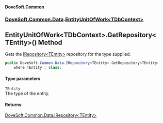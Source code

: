 #### [DoveSoft.Common](./index.md 'index')
### [DoveSoft.Common.Data](./DoveSoft-Common-Data.md 'DoveSoft.Common.Data').[EntityUnitOfWork&lt;TDbContext&gt;](./DoveSoft-Common-Data-EntityUnitOfWork-TDbContext-.md 'DoveSoft.Common.Data.EntityUnitOfWork&lt;TDbContext&gt;')
## EntityUnitOfWork&lt;TDbContext&gt;.GetRepository&lt;TEntity&gt;() Method
Gets the [IRepository&lt;TEntity&gt;](./DoveSoft-Common-Data-IRepository-TEntity-.md 'DoveSoft.Common.Data.IRepository&lt;TEntity&gt;') repository for the type supplied.  
```csharp
public DoveSoft.Common.Data.IRepository<TEntity> GetRepository<TEntity>()
    where TEntity : class;
```
#### Type parameters
<a name='DoveSoft-Common-Data-EntityUnitOfWork-TDbContext--GetRepository-TEntity-()-TEntity'></a>
`TEntity`  
The type of the entity.  
  
#### Returns
[DoveSoft.Common.Data.IRepository&lt;](./DoveSoft-Common-Data-IRepository-TEntity-.md 'DoveSoft.Common.Data.IRepository&lt;TEntity&gt;')[TEntity](#DoveSoft-Common-Data-EntityUnitOfWork-TDbContext--GetRepository-TEntity-()-TEntity 'DoveSoft.Common.Data.EntityUnitOfWork&lt;TDbContext&gt;.GetRepository&lt;TEntity&gt;().TEntity')[&gt;](./DoveSoft-Common-Data-IRepository-TEntity-.md 'DoveSoft.Common.Data.IRepository&lt;TEntity&gt;')  
  
